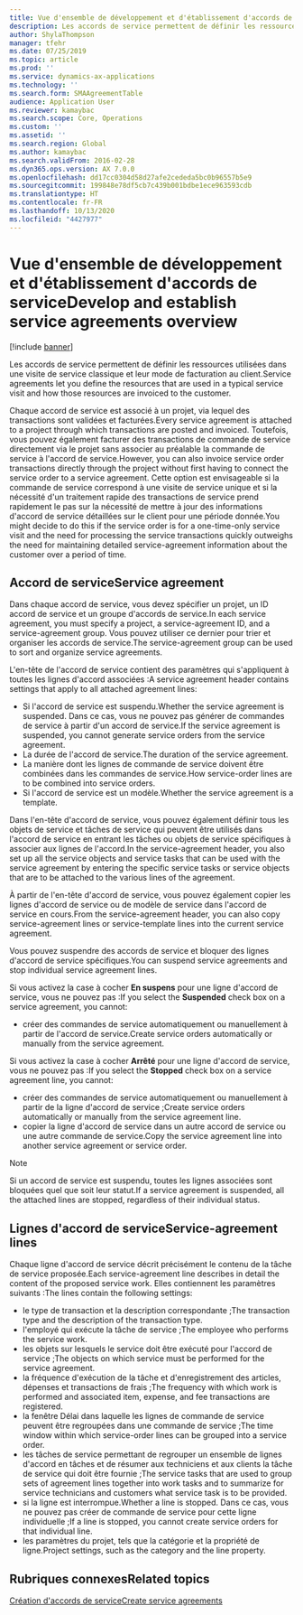 ```yaml
---
title: Vue d'ensemble de développement et d'établissement d'accords de service
description: Les accords de service permettent de définir les ressources utilisées dans une visite de service classique et leur mode de facturation au client.
author: ShylaThompson
manager: tfehr
ms.date: 07/25/2019
ms.topic: article
ms.prod: ''
ms.service: dynamics-ax-applications
ms.technology: ''
ms.search.form: SMAAgreementTable
audience: Application User
ms.reviewer: kamaybac
ms.search.scope: Core, Operations
ms.custom: ''
ms.assetid: ''
ms.search.region: Global
ms.author: kamaybac
ms.search.validFrom: 2016-02-28
ms.dyn365.ops.version: AX 7.0.0
ms.openlocfilehash: dd17cc0304d58d27afe2cededa5bc0b96557b5e9
ms.sourcegitcommit: 199848e78df5cb7c439b001bdbe1ece963593cdb
ms.translationtype: HT
ms.contentlocale: fr-FR
ms.lasthandoff: 10/13/2020
ms.locfileid: "4427977"
---
```

# <a name="develop-and-establish-service-agreements-overview"></a><span data-ttu-id="4a47c-103">Vue d'ensemble de développement et d'établissement d'accords de service</span><span class="sxs-lookup"><span data-stu-id="4a47c-103">Develop and establish service agreements overview</span></span>

[!include [banner](../includes/banner.md)]

<span data-ttu-id="4a47c-104">Les accords de service permettent de définir les ressources utilisées dans une visite de service classique et leur mode de facturation au client.</span><span class="sxs-lookup"><span data-stu-id="4a47c-104">Service agreements let you define the resources that are used in a typical service visit and how those resources are invoiced to the customer.</span></span>

<span data-ttu-id="4a47c-105">Chaque accord de service est associé à un projet, via lequel des transactions sont validées et facturées.</span><span class="sxs-lookup"><span data-stu-id="4a47c-105">Every service agreement is attached to a project through which transactions are posted and invoiced.</span></span> <span data-ttu-id="4a47c-106">Toutefois, vous pouvez également facturer des transactions de commande de service directement via le projet sans associer au préalable la commande de service à l'accord de service.</span><span class="sxs-lookup"><span data-stu-id="4a47c-106">However, you can also invoice service order transactions directly through the project without first having to connect the service order to a service agreement.</span></span> <span data-ttu-id="4a47c-107">Cette option est envisageable si la commande de service correspond à une visite de service unique et si la nécessité d'un traitement rapide des transactions de service prend rapidement le pas sur la nécessité de mettre à jour des informations d'accord de service détaillées sur le client pour une période donnée.</span><span class="sxs-lookup"><span data-stu-id="4a47c-107">You might decide to do this if the service order is for a one-time-only service visit and the need for processing the service transactions quickly outweighs the need for maintaining detailed service-agreement information about the customer over a period of time.</span></span>

## <a name="service-agreement"></a><span data-ttu-id="4a47c-108">Accord de service</span><span class="sxs-lookup"><span data-stu-id="4a47c-108">Service agreement</span></span>

<span data-ttu-id="4a47c-109">Dans chaque accord de service, vous devez spécifier un projet, un ID accord de service et un groupe d'accords de service.</span><span class="sxs-lookup"><span data-stu-id="4a47c-109">In each service agreement, you must specify a project, a service-agreement ID, and a service-agreement group.</span></span> <span data-ttu-id="4a47c-110">Vous pouvez utiliser ce dernier pour trier et organiser les accords de service.</span><span class="sxs-lookup"><span data-stu-id="4a47c-110">The service-agreement group can be used to sort and organize service agreements.</span></span>

<span data-ttu-id="4a47c-111">L'en-tête de l'accord de service contient des paramètres qui s'appliquent à toutes les lignes d'accord associées :</span><span class="sxs-lookup"><span data-stu-id="4a47c-111">A service agreement header contains settings that apply to all attached agreement lines:</span></span>

-  <span data-ttu-id="4a47c-112">Si l'accord de service est suspendu.</span><span class="sxs-lookup"><span data-stu-id="4a47c-112">Whether the service agreement is suspended.</span></span> <span data-ttu-id="4a47c-113">Dans ce cas, vous ne pouvez pas générer de commandes de service à partir d'un accord de service.</span><span class="sxs-lookup"><span data-stu-id="4a47c-113">If the service agreement is suspended, you cannot generate service orders from the service agreement.</span></span>
-  <span data-ttu-id="4a47c-114">La durée de l'accord de service.</span><span class="sxs-lookup"><span data-stu-id="4a47c-114">The duration of the service agreement.</span></span>
-  <span data-ttu-id="4a47c-115">La manière dont les lignes de commande de service doivent être combinées dans les commandes de service.</span><span class="sxs-lookup"><span data-stu-id="4a47c-115">How service-order lines are to be combined into service orders.</span></span>
-  <span data-ttu-id="4a47c-116">Si l'accord de service est un modèle.</span><span class="sxs-lookup"><span data-stu-id="4a47c-116">Whether the service agreement is a template.</span></span>

<span data-ttu-id="4a47c-117">Dans l'en-tête d'accord de service, vous pouvez également définir tous les objets de service et tâches de service qui peuvent être utilisés dans l'accord de service en entrant les tâches ou objets de service spécifiques à associer aux lignes de l'accord.</span><span class="sxs-lookup"><span data-stu-id="4a47c-117">In the service-agreement header, you also set up all the service objects and service tasks that can be used with the service agreement by entering the specific service tasks or service objects that are to be attached to the various lines of the agreement.</span></span>

<span data-ttu-id="4a47c-118">À partir de l'en-tête d'accord de service, vous pouvez également copier les lignes d'accord de service ou de modèle de service dans l'accord de service en cours.</span><span class="sxs-lookup"><span data-stu-id="4a47c-118">From the service-agreement header, you can also copy service-agreement lines or service-template lines into the current service agreement.</span></span>

<span data-ttu-id="4a47c-119">Vous pouvez suspendre des accords de service et bloquer des lignes d'accord de service spécifiques.</span><span class="sxs-lookup"><span data-stu-id="4a47c-119">You can suspend service agreements and stop individual service agreement lines.</span></span>

<span data-ttu-id="4a47c-120">Si vous activez la case à cocher **En suspens** pour une ligne d'accord de service, vous ne pouvez pas :</span><span class="sxs-lookup"><span data-stu-id="4a47c-120">If you select the **Suspended** check box on a service agreement, you cannot:</span></span>

-    <span data-ttu-id="4a47c-121">créer des commandes de service automatiquement ou manuellement à partir de l'accord de service.</span><span class="sxs-lookup"><span data-stu-id="4a47c-121">Create service orders automatically or manually from the service agreement.</span></span>

<span data-ttu-id="4a47c-122">Si vous activez la case à cocher **Arrêté** pour une ligne d'accord de service, vous ne pouvez pas :</span><span class="sxs-lookup"><span data-stu-id="4a47c-122">If you select the **Stopped** check box on a service agreement line, you cannot:</span></span>

-    <span data-ttu-id="4a47c-123">créer des commandes de service automatiquement ou manuellement à partir de la ligne d'accord de service ;</span><span class="sxs-lookup"><span data-stu-id="4a47c-123">Create service orders automatically or manually from the service agreement line.</span></span>
-    <span data-ttu-id="4a47c-124">copier la ligne d'accord de service dans un autre accord de service ou une autre commande de service.</span><span class="sxs-lookup"><span data-stu-id="4a47c-124">Copy the service agreement line into another service agreement or service order.</span></span>


> [!NOTE]
> <span data-ttu-id="4a47c-125">Si un accord de service est suspendu, toutes les lignes associées sont bloquées quel que soit leur statut.</span><span class="sxs-lookup"><span data-stu-id="4a47c-125">If a service agreement is suspended, all the attached lines are stopped, regardless of their individual status.</span></span>

## <a name="service-agreement-lines"></a><span data-ttu-id="4a47c-126">Lignes d'accord de service</span><span class="sxs-lookup"><span data-stu-id="4a47c-126">Service-agreement lines</span></span>

<span data-ttu-id="4a47c-127">Chaque ligne d'accord de service décrit précisément le contenu de la tâche de service proposée.</span><span class="sxs-lookup"><span data-stu-id="4a47c-127">Each service-agreement line describes in detail the content of the proposed service work.</span></span> <span data-ttu-id="4a47c-128">Elles contiennent les paramètres suivants :</span><span class="sxs-lookup"><span data-stu-id="4a47c-128">The lines contain the following settings:</span></span>

-  <span data-ttu-id="4a47c-129">le type de transaction et la description correspondante ;</span><span class="sxs-lookup"><span data-stu-id="4a47c-129">The transaction type and the description of the transaction type.</span></span>
-  <span data-ttu-id="4a47c-130">l'employé qui exécute la tâche de service ;</span><span class="sxs-lookup"><span data-stu-id="4a47c-130">The employee who performs the service work.</span></span>
-  <span data-ttu-id="4a47c-131">les objets sur lesquels le service doit être exécuté pour l'accord de service ;</span><span class="sxs-lookup"><span data-stu-id="4a47c-131">The objects on which service must be performed for the service agreement.</span></span>
-  <span data-ttu-id="4a47c-132">la fréquence d'exécution de la tâche et d'enregistrement des articles, dépenses et transactions de frais ;</span><span class="sxs-lookup"><span data-stu-id="4a47c-132">The frequency with which work is performed and associated item, expense, and fee transactions are registered.</span></span>
-  <span data-ttu-id="4a47c-133">la fenêtre Délai dans laquelle les lignes de commande de service peuvent être regroupées dans une commande de service ;</span><span class="sxs-lookup"><span data-stu-id="4a47c-133">The time window within which service-order lines can be grouped into a service order.</span></span>
-  <span data-ttu-id="4a47c-134">les tâches de service permettant de regrouper un ensemble de lignes d'accord en tâches et de résumer aux techniciens et aux clients la tâche de service qui doit être fournie ;</span><span class="sxs-lookup"><span data-stu-id="4a47c-134">The service tasks that are used to group sets of agreement lines together into work tasks and to summarize for service technicians and customers what service task is to be provided.</span></span>
-  <span data-ttu-id="4a47c-135">si la ligne est interrompue.</span><span class="sxs-lookup"><span data-stu-id="4a47c-135">Whether a line is stopped.</span></span> <span data-ttu-id="4a47c-136">Dans ce cas, vous ne pouvez pas créer de commande de service pour cette ligne individuelle ;</span><span class="sxs-lookup"><span data-stu-id="4a47c-136">If a line is stopped, you cannot create service orders for that individual line.</span></span>
-  <span data-ttu-id="4a47c-137">les paramètres du projet, tels que la catégorie et la propriété de ligne.</span><span class="sxs-lookup"><span data-stu-id="4a47c-137">Project settings, such as the category and the line property.</span></span>

## <a name="related-topics"></a><span data-ttu-id="4a47c-138">Rubriques connexes</span><span class="sxs-lookup"><span data-stu-id="4a47c-138">Related topics</span></span>

[<span data-ttu-id="4a47c-139">Création d'accords de service</span><span class="sxs-lookup"><span data-stu-id="4a47c-139">Create service agreements</span></span>](create-service-agreements.md)
